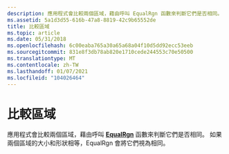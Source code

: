 ```yaml
---
description: 應用程式會比較兩個區域，藉由呼叫 EqualRgn 函數來判斷它們是否相同。 如果兩個區域的大小和形狀相等，EqualRgn 會將它們視為相同。
ms.assetid: 5a1d3d55-616b-47a8-8819-42c9b65552de
title: 比較區域
ms.topic: article
ms.date: 05/31/2018
ms.openlocfilehash: 6c00eaba765a30a65a68a04f10d5dd92ecc53eeb
ms.sourcegitcommit: 831e8f3db78ab820e1710cede244553c70e50500
ms.translationtype: MT
ms.contentlocale: zh-TW
ms.lasthandoff: 01/07/2021
ms.locfileid: "104026464"
---
```

# <a name="comparing-regions"></a>比較區域

應用程式會比較兩個區域，藉由呼叫 [**EqualRgn**](/windows/desktop/api/Wingdi/nf-wingdi-equalrgn) 函數來判斷它們是否相同。 如果兩個區域的大小和形狀相等，EqualRgn 會將它們視為相同。

 

 




